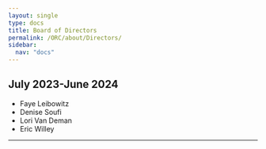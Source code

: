 ```yaml
---
layout: single
type: docs
title: Board of Directors
permalink: /ORC/about/Directors/
sidebar:
  nav: "docs"
---
```


## July 2023-June 2024

* Faye Leibowitz
* Denise Soufi
* Lori Van Deman
* Eric Willey

---
